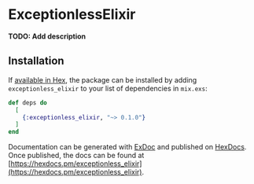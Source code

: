 # ExceptionlessElixir

**TODO: Add description**

## Installation

If [available in Hex](https://hex.pm/docs/publish), the package can be installed
by adding `exceptionless_elixir` to your list of dependencies in `mix.exs`:

```elixir
def deps do
  [
    {:exceptionless_elixir, "~> 0.1.0"}
  ]
end
```

Documentation can be generated with [ExDoc](https://github.com/elixir-lang/ex_doc)
and published on [HexDocs](https://hexdocs.pm). Once published, the docs can
be found at [https://hexdocs.pm/exceptionless_elixir](https://hexdocs.pm/exceptionless_elixir).

